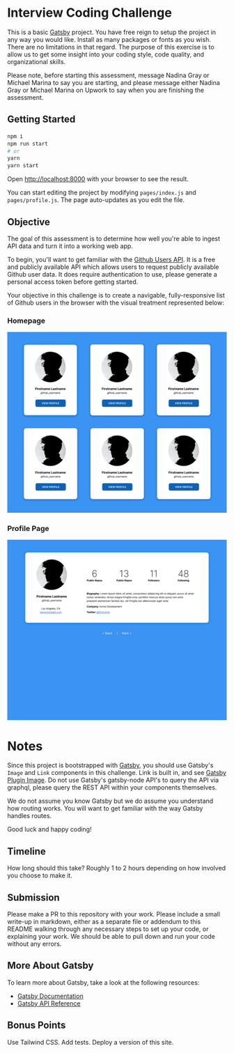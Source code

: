# Interview Coding Challenge

This is a basic [Gatsby](https://www.gatsbyjs.com/) project. You have free reign to setup the project in any way you would like. Install as many packages or fonts as you wish. There are no limitations in that regard. The purpose of this exercise is to allow us to get some insight into your coding style, code quality, and organizational skills.

Please note, before starting this assessment, message Nadina Gray or Michael Marina to say you are starting, and please message either Nadina Gray or Michael Marina on Upwork to say when you are finishing the assessment. 
## Getting Started

```bash
npm i
npm run start
# or
yarn
yarn start
```

Open [http://localhost:8000](http://localhost:8000) with your browser to see the result.

You can start editing the project by modifying `pages/index.js` and `pages/profile.js`. The page auto-updates as you edit the file.

## Objective

The goal of this assessment is to determine how well you're able to ingest API data and turn it into a working web app.

To begin, you'll want to get familiar with the [Github Users API](https://docs.github.com/en/rest/users/users#get-a-user). It is a free and publicly available API which allows users to request publicly available Github user data. It does require authentication to use, please generate a personal access token before getting started.

Your objective in this challenge is to create a navigable, fully-responsive list of Github users in the browser with the visual treatment represented below:

### Homepage

![Homepage](src/images/homepage.png)

### Profile Page

![Profile Page](src/images/profile.png)

# Notes

Since this project is bootstrapped with [Gatsby](https://www.gatsbyjs.com/), you should use Gatsby's `Image` and `Link` components in this challenge. Link is built in, and see [Gatsby Plugin Image](https://www.gatsbyjs.com/plugins/gatsby-plugin-image). Do not use Gatsby's gatsby-node API's to query the API via graphql, please query the REST API within your components themselves.

We do not assume you know Gatsby but we do assume you understand how routing works. You will want to get familiar with the way Gatsby handles routes.

Good luck and happy coding!

## Timeline

How long should this take? Roughly 1 to 2 hours depending on how involved you choose to make it.

## Submission 

Please make a PR to this repository with your work. Please include a small write-up in markdown, either as a separate file or addendum to this README walking through any necessary steps to set up your code, or explaining your work. We should be able to pull down and run your code without any errors.

## More About Gatsby

To learn more about Gatsby, take a look at the following resources:

- [Gatsby Documentation](https://www.gatsbyjs.com/docs/?utm_source=starter&utm_medium=readme&utm_campaign=minimal-starter)
- [Gatsby API Reference](https://www.gatsbyjs.com/docs/api-reference/?utm_source=starter&utm_medium=readme&utm_campaign=minimal-starter)

## Bonus Points
Use Tailwind CSS. Add tests. Deploy a version of this site.
